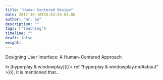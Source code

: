 ```yaml
---
title: "Human Centered Design"
date: 2017-10-10T15:52:53-04:00
author: "mr. bo"
description: ""
tags: ["teaching"]
timeline: ""
draft: false
weight: 
---
```


Designing User Interface: A Human-Centered Approach

<!--more-->


In [hyperplay & windowplay]({{< ref "hyperplay & windowplay.md#about" >}}), it is mentioned that...